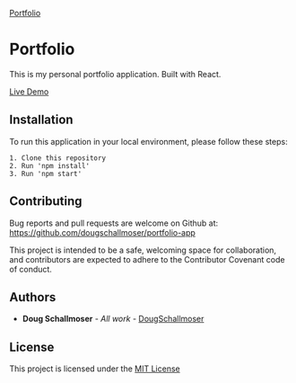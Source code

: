 [Portfolio](https://user-images.githubusercontent.com/65590878/100535056-3fe41880-31ca-11eb-95ac-d363cef10403.png)

# Portfolio

This is my personal portfolio application. Built with React.

[Live Demo](https://www.dougschallmoser.com/)


## Installation

To run this application in your local environment, please follow these steps:

```
1. Clone this repository
2. Run 'npm install'
3. Run 'npm start'
```


## Contributing

Bug reports and pull requests are welcome on Github at:
https://github.com/dougschallmoser/portfolio-app

This project is intended to be a safe, welcoming space for collaboration, and contributors are expected to adhere to the Contributor Covenant code of conduct.
 

## Authors

* **Doug Schallmoser** - *All work* - [DougSchallmoser](https://github.com/dougschallmoser)


## License

This project is licensed under the [MIT License](https://opensource.org/licenses/MIT)
